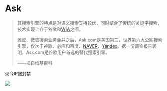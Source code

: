 # Ask

> 其搜索引擎的特点是对语义搜索支持较优，同时结合了传统的关键字搜索，技术实现上介于谷歌和[W|A](https://zh.wikipedia.org/wiki/Wolfram_Alpha)之间。
>
> 雅虎、微软搜索业务合并之后，Ask.com是美国第三，世界第六大公网搜索引擎，仅次于谷歌、必应和百度、[NAVER](https://zh.wikipedia.org/wiki/NAVER)、[Yandex](https://zh.wikipedia.org/wiki/Yandex)。据一份调查报告表明，Ask.com是谷歌用户首选的替代搜索引擎。
>
> ——摘自维基百科

现今IP被封禁

![](https://raw.githubusercontent.com/loremwalker/fq-book/master/docs/images/2018-04-30_140950.png)

